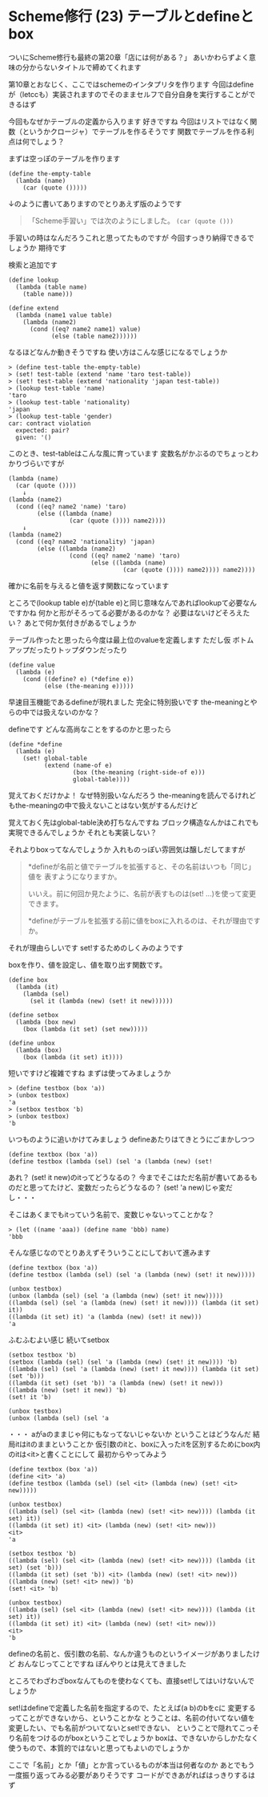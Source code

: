 # Scheme修行 (23) テーブルとdefineとbox
ついにScheme修行も最終の第20章「店には何がある？」 
あいかわらずよく意味の分からないタイトルで締めてくれます

第10章とおなじく、ここではschemeのインタプリタを作ります
今回はdefineが（letccも）実装されますのでそのままセルフで自分自身を実行することができるはず

今回もなぜかテーブルの定義から入ります 好きですね
今回はリストではなく関数（というかクロージャ）でテーブルを作るそうです
関数でテーブルを作る利点は何でしょう？

まずは空っぽのテーブルを作ります

```
(define the-empty-table
  (lambda (name)
    (car (quote ()))))
```

↓のように書いてありますのでとりあえず版のようです

> 「Scheme手習い」では次のようにしました。
> `(car (quote ()))`

手習いの時はなんだろうこれと思ってたものですが
今回すっきり納得できるでしょうか
期待です

検索と追加です

```
(define lookup
  (lambda (table name)
    (table name)))

(define extend
  (lambda (name1 value table)
    (lambda (name2)
      (cond ((eq? name2 name1) value)
            (else (table name2))))))
```

なるほどなんか動きそうですね
使い方はこんな感じになるでしょうか

```
> (define test-table the-empty-table)
> (set! test-table (extend 'name 'taro test-table))
> (set! test-table (extend 'nationality 'japan test-table))
> (lookup test-table 'name)
'taro
> (lookup test-table 'nationality)
'japan
> (lookup test-table 'gender)
car: contract violation
  expected: pair?
  given: '()
```

このとき、test-tableはこんな風に育っています
変数名がかぶるのでちょっとわかりづらいですが

```
(lambda (name)
  (car (quote ())))
    ↓
(lambda (name2)
  (cond ((eq? name2 'name) 'taro)
        (else ((lambda (name)
                 (car (quote ()))) name2))))
    ↓
(lambda (name2)
  (cond ((eq? name2 'nationality) 'japan)
        (else ((lambda (name2)
                 (cond ((eq? name2 'name) 'taro)
                       (else ((lambda (name)
                                (car (quote ()))) name2)))) name2))))
```

確かに名前を与えると値を返す関数になっています

ところで(lookup table e)が(table e)と同じ意味なんであればlookupて必要なんですかね
何かと形がそろってる必要があるのかな？
必要はないけどそろえたい？
あとで何か気付きがあるでしょうか

テーブル作ったと思ったら今度は最上位のvalueを定義します ただし仮
ボトムアップだったりトップダウンだったり

```
(define value
  (lambda (e)
    (cond ((define? e) (*define e))
          (else (the-meaning e)))))
```

早速目玉機能であるdefineが現れました
完全に特別扱いです
the-meaningとやらの中では扱えないのかな？

defineです
どんな高尚なことをするのかと思ったら

```
(define *define
  (lambda (e)
    (set! global-table
          (extend (name-of e)
                  (box (the-meaning (right-side-of e)))
                  global-table))))
```

覚えておくだけかよ！
なぜ特別扱いなんだろう
the-meaningを読んでるけれどもthe-meaningの中で扱えないことはない気がするんだけど

覚えておく先はglobal-table決め打ちなんですね
ブロック構造なんかはこれでも実現できるんでしょうか
それとも実装しない？

それよりboxってなんでしょうか
入れものっぽい雰囲気は醸しだしてますが

> *defineが名前と値でテーブルを拡張すると、その名前はいつも「同じ」値を
> 表すようになりますか。
> 
> いいえ。前に何回か見たように、名前が表すものは(set! ...)を使って変更できます。
> 
> *defineがテーブルを拡張する前に値をboxに入れるのは、それが理由ですか。

それが理由らしいです
set!するためのしくみのようです

boxを作り、値を設定し、値を取り出す関数です。

```
(define box
  (lambda (it)
    (lambda (sel)
      (sel it (lambda (new) (set! it new))))))

(define setbox
  (lambda (box new)
    (box (lambda (it set) (set new)))))

(define unbox
  (lambda (box)
    (box (lambda (it set) it))))
```

短いですけど複雑ですね
まずは使ってみましょうか

```
> (define testbox (box 'a))
> (unbox testbox)
'a
> (setbox testbox 'b)
> (unbox testbox)
'b
```

いつものように追いかけてみましょう
defineあたりはてきとうにごまかしつつ

```
(define textbox (box 'a))
(define testbox (lambda (sel) (sel 'a (lambda (new) (set!
```

あれ？
(set! it new)のitってどうなるの？
今までそこはただ名前が書いてあるものだと思ってたけど、変数だったらどうなるの？
(set! 'a new)じゃ変だし・・・

そこはあくまでもitっていう名前で、変数じゃないってことかな？

```
> (let ((name 'aaa)) (define name 'bbb) name)
'bbb
```

そんな感じなのでとりあえずそういうことにしておいて進みます

```
(define textbox (box 'a))
(define testbox (lambda (sel) (sel 'a (lambda (new) (set! it new)))))

(unbox testbox)
(unbox (lambda (sel) (sel 'a (lambda (new) (set! it new)))))
((lambda (sel) (sel 'a (lambda (new) (set! it new)))) (lambda (it set) it))
((lambda (it set) it) 'a (lambda (new) (set! it new)))
'a
```

ふむふむよい感じ
続いてsetbox

```
(setbox testbox 'b)
(setbox (lambda (sel) (sel 'a (lambda (new) (set! it new)))) 'b)
((lambda (sel) (sel 'a (lambda (new) (set! it new)))) (lambda (it set) (set 'b)))
((lambda (it set) (set 'b)) 'a (lambda (new) (set! it new)))
((lambda (new) (set! it new)) 'b)
(set! it 'b)

(unbox testbox)
(unbox (lambda (sel) (sel 'a 
```

・・・
aがaのままじゃ何にもなってないじゃないか
ということはどうなんだ
結局itはitのままということか
仮引数のitと、boxに入ったitを区別するためにbox内のitは\<it>と書くことにして
最初からやってみよう

```
(define textbox (box 'a))
(define <it> 'a)
(define testbox (lambda (sel) (sel <it> (lambda (new) (set! <it> new)))))

(unbox testbox)
((lambda (sel) (sel <it> (lambda (new) (set! <it> new)))) (lambda (it set) it))
((lambda (it set) it) <it> (lambda (new) (set! <it> new)))
<it>
'a

(setbox testbox 'b)
((lambda (sel) (sel <it> (lambda (new) (set! <it> new)))) (lambda (it set) (set 'b)))
((lambda (it set) (set 'b)) <it> (lambda (new) (set! <it> new)))
((lambda (new) (set! <it> new)) 'b)
(set! <it> 'b)

(unbox testbox)
((lambda (sel) (sel <it> (lambda (new) (set! <it> new)))) (lambda (it set) it))
((lambda (it set) it) <it> (lambda (new) (set! <it> new)))
<it>
'b
```

defineの名前と、仮引数の名前、なんか違うものというイメージがありましたけど
おんなじってことですね
ぼんやりとは見えてきました

ところでわざわざboxなんてものを使わなくても、直接set!してはいけないんでしょうか

set!はdefineで定義した名前を指定するので、たとえば(a b)のbをcに
変更するってことができないから、ということかな
とうことは、名前の付いてない値を変更したい、でも名前がついてないとset!できない、
ということで隠れてこっそり名前をつけるのがboxということでしょうか
boxは、できないからしかたなく使うもので、本質的ではないと思ってもよいのでしょうか

ここで「名前」とか「値」とか言っているものが本当は何者なのか
あとでもう一度振り返ってみる必要がありそうです
コードができあがればはっきりするはず
